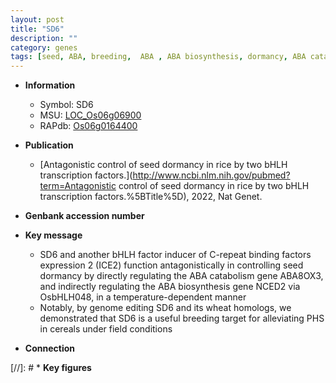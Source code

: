 ```yaml
---
layout: post
title: "SD6"
description: ""
category: genes
tags: [seed, ABA, breeding,  ABA , ABA biosynthesis, dormancy, ABA catabolism, seed dormancy]
---
```


* **Information**  
    + Symbol: SD6  
    + MSU: [LOC_Os06g06900](http://rice.uga.edu/cgi-bin/ORF_infopage.cgi?orf=LOC_Os06g06900)  
    + RAPdb: [Os06g0164400](http://rapdb.dna.affrc.go.jp/viewer/gbrowse_details/irgsp1?name=Os06g0164400)  

* **Publication**  
    + [Antagonistic control of seed dormancy in rice by two bHLH transcription factors.](http://www.ncbi.nlm.nih.gov/pubmed?term=Antagonistic control of seed dormancy in rice by two bHLH transcription factors.%5BTitle%5D), 2022, Nat Genet.

* **Genbank accession number**  

* **Key message**  
    + SD6 and another bHLH factor inducer of C-repeat binding factors expression 2 (ICE2) function antagonistically in controlling seed dormancy by directly regulating the ABA catabolism gene ABA8OX3, and indirectly regulating the ABA biosynthesis gene NCED2 via OsbHLH048, in a temperature-dependent manner
    + Notably, by genome editing SD6 and its wheat homologs, we demonstrated that SD6 is a useful breeding target for alleviating PHS in cereals under field conditions

* **Connection**  

[//]: # * **Key figures**  


